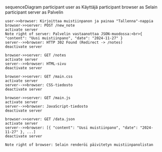 sequenceDiagram
    participant user as Käyttäjä
    participant browser as Selain
    participant server as Palvelin

    user->>browser: Kirjoittaa muistiinpanon ja painaa "Tallenna"-nappia
    browser->>server: POST /new_note
    activate server
    Note right of server: Palvelin vastaanottaa JSON-muodossa:<br>{ "content": "Uusi muistiinpano", "date": "2024-11-27" }
    server-->>browser: HTTP 302 Found (Redirect -> /notes)
    deactivate server

    browser->>server: GET /notes
    activate server
    server-->>browser: HTML-sivu
    deactivate server

    browser->>server: GET /main.css
    activate server
    server-->>browser: CSS-tiedosto
    deactivate server

    browser->>server: GET /main.js
    activate server
    server-->>browser: JavaScript-tiedosto
    deactivate server

    browser->>server: GET /data.json
    activate server
    server-->>browser: [{ "content": "Uusi muistiinpano", "date": "2024-11-27" }, ...]
    deactivate server

    Note right of browser: Selain renderöi päivitetyn muistiinpanolistan